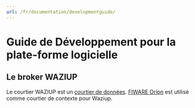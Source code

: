 ```yaml
---
url: /fr/documentation/developmentguide/
---
```


# Guide de Développement pour la plate-forme logicielle

## Le broker WAZIUP

Le courtier WAZIUP est un [courtier de données](https://github.com/Waziup/Platform/tree/master/broker). [FIWARE Orion](https://github.com/Waziup/Platform/tree/master/broker/orion) est utilisé comme courtier de contexte pour Waziup.


